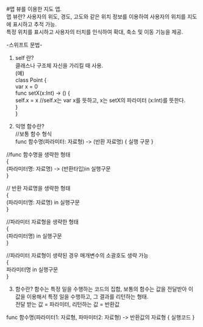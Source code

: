 #맵 뷰를 이용한 지도 앱.  
맵 뷰란? 사용자의 위도, 경도, 고도와 같은 위치 정보를 이용하여 사용자의 위치를 지도에 표시하고 추적 가능.  
특정 위치를 표시하고 사용자의 터치를 인식하여 확대, 축소 및 이동 기능을 제공.  

-스위프트 문법-  
    
1. self 란?  
클래스나 구조체 자신을 가리킬 때 사용.  
(예)     
class Point {   
    var x = 0   
    func setX(x:Int) -> () {     
        self.x = x //self.x는 var x를 뜻하고, x는 setX의 파라미터 (x:Int)를 뜻한다.    
    }    
}   
    
2. 익명 함수란?  
//보통 함수 형식    
func 함수명(파라미터: 자료형) -> (반환 자료명) { 실행 구문 }   

//func 함수명을 생략한 형태  
{   
    (파라미터명: 자료명) -> (반환타입)in 실행구문   
}   

// 반환 자료명을 생략한 형태   
{   
    (파라미터명: 자료명) in 실행구문    
}   

//파라미터 자료형을 생략한 형태  
{   
    (파라미터명) in 실행구문     
}   
    
//파라미터 자료형이 생략된 경우 매개변수의 소괄호도 생략 가능     
{   
    파라미터명 in 실행구문       
}   
   
3. 함수란? 함수는 특정 일을 수행하는 코드의 집합, 보통의 함수는 값을 전달받아 이 값을 이용해서 특정 일을 수행하고, 그 결과를 리턴하는 형태.   
    전달 받는 값 = 파라미터, 리턴하는 값 = 반환값  
  
func 함수명(파라미터1: 자료형, 파마미터2: 자료형) -> 반환값의 자료형 { 실행코드 }    

